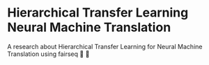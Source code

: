 # Hierarchical Transfer Learning Neural Machine Translation
A research about Hierarchical Transfer Learning for Neural Machine Translation using fairseq :snake: :crown:
